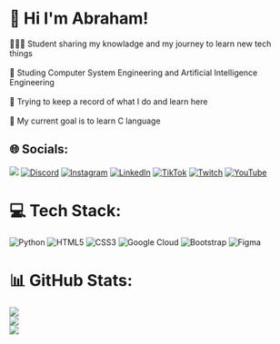 # 💫 Hi I'm Abraham!
👨🏽‍💻 Student sharing my knowladge and my journey to learn new tech things<br/><br>🏫 Studing Computer System Engineering and Artificial Intelligence Engineering<br/><br>💾 Trying to keep a record of what I do and learn here<br/><br>🏁 My current goal is to learn C language<br>


## 🌐 Socials:
[![](https://visitcount.itsvg.in/api?id=abrahamgue05&icon=0&color=6)](https://visitcount.itsvg.in)
[![Discord](https://img.shields.io/badge/Discord-%237289DA.svg?logo=discord&logoColor=white)](https://discord.gg/abraham_72108) [![Instagram](https://img.shields.io/badge/Instagram-%23E4405F.svg?logo=Instagram&logoColor=white)](https://instagram.com/abraham.dev05) [![LinkedIn](https://img.shields.io/badge/LinkedIn-%230077B5.svg?logo=linkedin&logoColor=white)](https://linkedin.com/in/https://www.linkedin.com/in/eduardo-abraham-l%C3%B3pez-guerrero-ba92332a6/) [![TikTok](https://img.shields.io/badge/TikTok-%23000000.svg?logo=TikTok&logoColor=white)](https://tiktok.com/@abrahamdev.05) [![Twitch](https://img.shields.io/badge/Twitch-%239146FF.svg?logo=Twitch&logoColor=white)](https://twitch.tv/Abrahamdev05) [![YouTube](https://img.shields.io/badge/YouTube-%23FF0000.svg?logo=YouTube&logoColor=white)](https://youtube.com/@abraham.dev05) 

# 💻 Tech Stack:
![Python](https://img.shields.io/badge/python-3670A0?style=for-the-badge&logo=python&logoColor=ffdd54) ![HTML5](https://img.shields.io/badge/html5-%23E34F26.svg?style=for-the-badge&logo=html5&logoColor=white) ![CSS3](https://img.shields.io/badge/css3-%231572B6.svg?style=for-the-badge&logo=css3&logoColor=white) ![Google Cloud](https://img.shields.io/badge/GoogleCloud-%234285F4.svg?style=for-the-badge&logo=google-cloud&logoColor=white) ![Bootstrap](https://img.shields.io/badge/bootstrap-%238511FA.svg?style=for-the-badge&logo=bootstrap&logoColor=white) ![Figma](https://img.shields.io/badge/figma-%23F24E1E.svg?style=for-the-badge&logo=figma&logoColor=white)
# 📊 GitHub Stats:
![](https://github-readme-stats.vercel.app/api?username=abrahamgue05&theme=midnight-purple&hide_border=true&include_all_commits=true&count_private=true)<br/>
![](https://github-readme-streak-stats.herokuapp.com/?user=abrahamgue05&theme=midnight-purple&hide_border=true)<br/>
![](https://github-readme-stats.vercel.app/api/top-langs/?username=abrahamgue05&theme=midnight-purple&hide_border=true&include_all_commits=true&count_private=true&layout=compact)

<!-- Proudly created with GPRM ( https://gprm.itsvg.in ) -->
